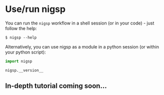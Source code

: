 Use/run nigsp
=============

You can run the `nigsp` workflow in a shell session (or in your code) - just follow the help:
```shell
$ nigsp --help
```

Alternatively, you can use nigsp as a module in a python session (or within your python script):
```python
import nigsp

nigsp.__version__
```

## In-depth tutorial coming soon...

